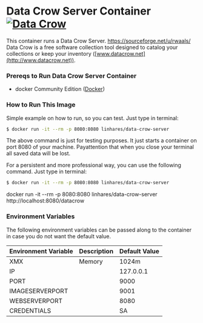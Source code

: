 
# Data Crow Server Container [![Data Crow](https://sourceforge.net/p/datacrow/icon?1368991885)](http://www.datacrow.net)

This container runs a Data Crow Server. https://sourceforge.net/u/rwaals/
Data Crow is a free software collection tool designed to catalog your collections or keep your inventory ([www.datacrow.net](http://www.datacrow.net)).

### Prereqs to Run Data Crow Server Container

* docker Community Edition ([Docker](https://www.docker.com))

### How to Run This Image

Simple example on how to run, so you can test. Just type in terminal:
```sh
$ docker run -it --rm -p 8080:8080 linhares/data-crow-server
```
The above command is just for testing purposes. It just starts a container on port 8080 of your machine.
Payattention that when you close your terminal all saved data will be lost. 

For a persistent and more professional way, you can use the following command. Just type in terminal:
```sh
$ docker run -it --rm -p 8080:8080 linhares/data-crow-server
```


docker run -it --rm -p 8080:8080 linhares/data-crow-server
http://localhost:8080/datacrow

### Environment Variables

The following environment variables can be passed along to the container in case you do not want the default value.

| Environment Variable | Description | Default Value |
| -------------------- | ----------- | ------------- |
| XMX | Memory | 1024m |
| IP | | 127.0.0.1 |
| PORT | | 9000 |
| IMAGESERVERPORT || 9001 |
| WEBSERVERPORT || 8080 |
| CREDENTIALS || SA |





